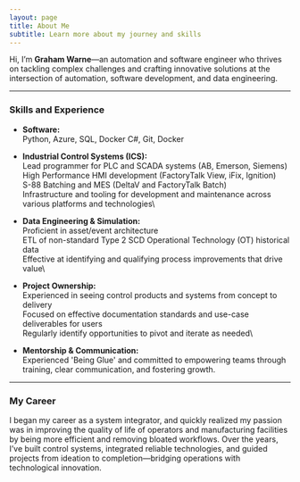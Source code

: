 ```yaml
---
layout: page
title: About Me
subtitle: Learn more about my journey and skills
---
```


Hi, I’m **Graham Warne**—an automation and software engineer who thrives on tackling complex challenges and crafting innovative solutions at the intersection of automation, software development, and data engineering.

---

### Skills and Experience

- **Software:**  
  Python, Azure, SQL, Docker C#, Git, Docker

- **Industrial Control Systems (ICS):**  
  Lead programmer for PLC and SCADA systems (AB, Emerson, Siemens)\
  High Performance HMI development (FactoryTalk View, iFix, Ignition)\
  S-88 Batching and MES (DeltaV and FactoryTalk Batch)\
  Infrastructure and tooling for development and maintenance across various platforms and technologies\

- **Data Engineering & Simulation:**  
  Proficient in asset/event architecture\
  ETL of non-standard Type 2 SCD Operational Technology (OT) historical data\
  Effective at identifying and qualifying process improvements that drive value\

- **Project Ownership:**  
  Experienced in seeing control products and systems from concept to delivery\
  Focused on effective documentation standards and use-case deliverables for users\
  Regularly identify opportunities to pivot and iterate as needed\
   

- **Mentorship & Communication:**  
  Experienced 'Being Glue' and committed to empowering teams through training, clear communication, and fostering growth.

---

### My Career
I began my career as a system integrator, and quickly realized my passion was in improving the quality of life of operators and manufacturing facilities by being more efficient and removing bloated workflows. Over the years, I’ve built control systems, integrated reliable technologies, and guided projects from ideation to completion—bridging operations with technological innovation.

